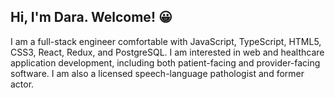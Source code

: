 ## Hi, I'm Dara. Welcome! 😀

I am a full-stack engineer comfortable with JavaScript, TypeScript, HTML5, CSS3, React, Redux, and PostgreSQL. I am interested in web and healthcare application development, including both patient-facing and provider-facing software. I am also a licensed speech-language pathologist and former actor.
